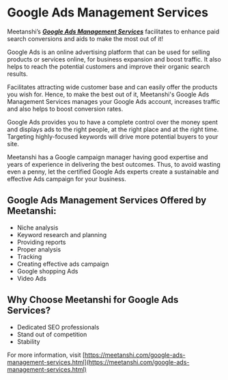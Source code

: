# Google Ads Management Services

Meetanshi’s ***[Google Ads Management Services](https://meetanshi.com/google-ads-management-services.html)*** facilitates to enhance paid search conversions and aids to make the most out of it!

Google Ads is an online advertising platform that can be used for selling products or services online, for business expansion and boost traffic. It also helps to reach the potential customers and improve their organic search results.

Facilitates attracting wide customer base and can easily offer the products you wish for. Hence, to make the best out of it, Meetanshi's Google Ads Management Services manages your Google Ads account, increases traffic and also helps to boost conversion rates.

Google Ads provides you to have a complete control over the money spent and displays ads to the right people, at the right place and at the right time. Targeting highly-focused keywords will drive more potential buyers to your site.

Meetanshi has a Google campaign manager having good expertise and years of experience in delivering the best outcomes. Thus, to avoid wasting even a penny, let the certified Google Ads experts create a sustainable and effective Ads campaign for your business.

##  Google Ads Management Services Offered by Meetanshi:

* Niche analysis
* Keyword research and planning
* Providing reports
* Proper analysis
* Tracking
* Creating effective ads campaign
* Google shopping Ads
* Video Ads

## Why Choose Meetanshi for Google Ads Services?

* Dedicated SEO professionals
* Stand out of competition
* Stability

For more information, visit [https://meetanshi.com/google-ads-management-services.html](https://meetanshi.com/google-ads-management-services.html)



